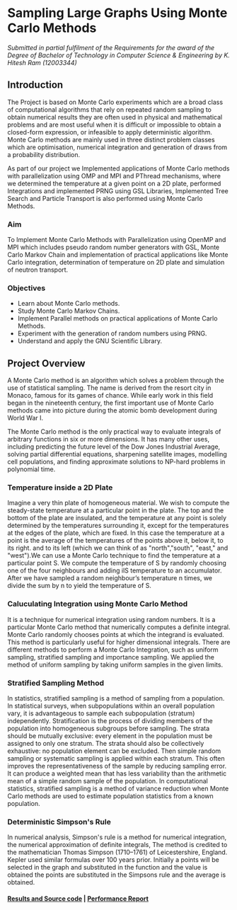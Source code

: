 # Sampling Large Graphs Using Monte Carlo Methods
*Submitted in partial fulfilment of the Requirements for the award of the Degree of Bachelor of Technology in Computer Science & Engineering by
K. Hitesh Ram (12003344)*

## Introduction
The Project is based on Monte Carlo experiments which are a broad class of computational algorithms that rely on repeated random sampling to obtain numerical results they are often used in physical and mathematical problems and are most useful when it is difficult or impossible to obtain a closed-form expression, or infeasible to apply deterministic algorithm. Monte Carlo methods are mainly used in three distinct problem classes which are optimisation, numerical integration and generation of draws from a probability distribution.

As part of our project we Implemented applications of Monte Carlo methods with parallelization using OMP and MPI and PThread mechanisms, where we determined the temperature at a given point on a 2D plate, performed Integrations and implemented PRNG using GSL Libraries, Implemented Tree Search and Particle Transport is also performed using Monte Carlo Methods.

### Aim
To Implement Monte Carlo Methods with Parallelization using OpenMP and MPI which includes pseudo random number generators with GSL, Monte Carlo Markov Chain and implementation of practical applications like Monte Carlo integration, determination of temperature on 2D plate and simulation of neutron transport.

### Objectives
- Learn about Monte Carlo methods.
- Study Monte Carlo Markov Chains.
- Implement Parallel methods on practical applications of Monte Carlo Methods.
- Experiment with the generation of random numbers using PRNG.
- Understand and apply the GNU Scientific Library.

## Project Overview
A Monte Carlo method is an algorithm which solves a problem through the use of statistical sampling. The name is derived from the resort city in Monaco, famous for its games of chance. While early work in this field began in the nineteenth century, the first important use of Monte Carlo methods came into picture during the atomic bomb development during World War I.

The Monte Carlo method is the only practical way to evaluate integrals of arbitrary functions in six or more dimensions. It has many other uses, including predicting the future level of the Dow Jones Industrial Average, solving partial differential equations, sharpening satellite images, modelling cell populations, and finding approximate solutions to NP-hard problems in polynomial time.

### Temperature inside a 2D Plate
Imagine a very thin plate of homogeneous material. We wish to compute the steady-state temperature at a particular point in the plate. The top and the bottom of the plate are insulated, and the temperature at any point is solely determined by the temperatures surrounding it, except for the temperatures at the edges of the plate, which are fixed.
In this case the temperature at a point is the average of the temperatures of the points above it, below it, to its right. and to its left (which we can think of as "north","south", "east," and "west").We can use a Monte Carlo technique to find the temperature at a particular point S. We compute the temperature of S by randomly choosing one of the four neighbours and adding ilS temperature to an accumulator. After we have sampled a random neighbour’s temperature n times, we divide the sum by n to yield the temperature of S.

### Caluculating Integration using Monte Carlo Method  
It is a technique for numerical integration using random numbers. It is a particular Monte Carlo method that numerically computes a definite integral. Monte Carlo randomly chooses points at which the integrand is evaluated. This method is particularly useful for higher dimensional integrals. There are different methods to perform a Monte Carlo Integration, such as uniform sampling, stratified sampling and importance sampling. We applied the method of uniform sampling by taking uniform samples in the given limits.

### Stratified Sampling Method
In statistics, stratified sampling is a method of sampling from a population. In statistical surveys, when subpopulations within an overall population vary, it is advantageous to sample each subpopulation (stratum) independently. Stratification is the process of dividing members of the population into homogeneous subgroups before sampling. The strata should be mutually exclusive: every element in the population must be assigned to only one stratum. The strata should also be collectively exhaustive: no population element can be excluded. Then simple random sampling or systematic sampling is applied within each stratum. This often improves the representativeness of the sample by reducing sampling error. It can produce a weighted mean that has less variability than the arithmetic mean of a simple random sample of the population. In computational statistics, stratified sampling is a method of variance reduction when Monte Carlo methods are used to estimate population statistics from a known population.

### Deterministic Simpson's Rule 
In numerical analysis, Simpson's rule is a method for numerical integration, the numerical approximation of definite integrals, The method is credited to the mathematician Thomas Simpson (1710–1761) of Leicestershire, England. Kepler used similar formulas over 100 years prior. Initially a points will be selected in the graph and substituted in the function and the value is obtained the points are substituted in the Simpsons rule and the average is obtained.

#### <a href="https://github.com/hiteshram/Sampling-Large-Graphs-Using-Monte-Carlo-Methods/blob/master/pp_documentation.pdf" target="_blank">Results and Source code</a> | <a href="https://github.com/hiteshram/Sampling-Large-Graphs-Using-Monte-Carlo-Methods/blob/master/performance_evaluation.pdf" target="_blank"> Performance Report </a>
